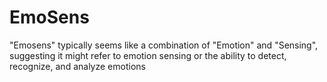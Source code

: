 # EmoSens
 "Emosens" typically seems like a combination of "Emotion" and "Sensing", suggesting it might refer to emotion sensing or the ability to detect, recognize, and analyze emotions
